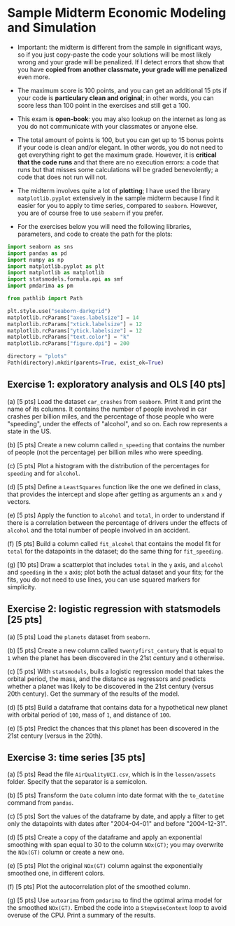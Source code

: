 # Sample Midterm Economic Modeling and Simulation

* Important: the midterm is different from the sample in significant ways, so if you just copy-paste the code your solutions will be most likely wrong and your grade will be penalized. If I detect errors that show that you have __copied from another classmate, your grade will me penalized__ even more.

* The maximum score is 100 points, and you can get an additional 15 pts if your code is __particulary clean and original__; in other words, you can score less than 100 point in the exercises and still get a 100.

* This exam is __open-book__: you may also lookup on the internet as long as you do not communicate with your classmates or anyone else.

* The total amount of points is 100, but you can get up to 15 bonus points if your code is clean and/or elegant. In other words, you do not need to get everything right to get the maximum grade. However, it is __critical that the code runs__ and that there are no execution errors: a code that runs but that misses some calculations will be graded benevolently; a code that does not run will not.

* The midterm involves quite a lot of __plotting__; I have used the library `matplotlib.pyplot` extensively in the sample midterm because I find it easier for you to apply to time series, compared to `seaborn`. However, you are of course free to use `seaborn` if you prefer.

* For the exercises below you will need the following libraries, parameters, and code to create the path for the plots:

```python
import seaborn as sns
import pandas as pd
import numpy as np
import matplotlib.pyplot as plt
import matplotlib as matplotlib
import statsmodels.formula.api as smf
import pmdarima as pm
```

```python
from pathlib import Path
```

```python
plt.style.use("seaborn-darkgrid")
matplotlib.rcParams["axes.labelsize"] = 14
matplotlib.rcParams["xtick.labelsize"] = 12
matplotlib.rcParams["ytick.labelsize"] = 12
matplotlib.rcParams["text.color"] = "k"
matplotlib.rcParams["figure.dpi"] = 200
```

```python
directory = "plots"
Path(directory).mkdir(parents=True, exist_ok=True)
```

## Exercise 1: exploratory analysis and OLS [40 pts]

(a) [5 pts] Load the dataset `car_crashes` from `seaborn`. Print it and print the name of its columns. It contains the number of people involved in car crashes per billion miles, and the percentage of those people who were "speeding", under the effects of "alcohol", and so on. Each row represents a state in the US.

(b) [5 pts] Create a new column called `n_speeding` that contains the number of people (not the percentage) per billion miles who were speeding. 

(c) [5 pts] Plot a histogram with the distribution of the percentages for `speeding` and for `alcohol`.

(d) [5 pts] Define a `LeastSquares` function like the one we defined in class, that provides the intercept and slope after getting as arguments an `x` and `y` vectors.

(e) [5 pts] Apply the function to `alcohol` and `total`, in order to understand if there is a correlation between the percentage of drivers under the effects of `alcohol` and the total number of people involved in an accident.

(f) [5 pts] Build a column called `fit_alcohol` that contains the model fit for `total` for the datapoints in the dataset; do the same thing for `fit_speeding`.

(g) [10 pts] Draw a scatterplot that includes `total` in the `y` axis, and `alcohol` and `speeding` in the `x` axis; plot both the actual dataset and your fits; for the fits, you do not need to use lines, you can use squared markers for simplicity.

## Exercise 2: logistic regression with statsmodels [25 pts]

(a) [5 pts] Load the `planets` dataset from `seaborn`.

(b) [5 pts] Create a new column called `twentyfirst_century` that is equal to `1` when the planet has been discovered in the 21st century and `0` otherwise.

(c) [5 pts] With `statsmodels`, buils a logistic regression model that takes the orbital period, the mass, and the distance as regressors and predicts whether a planet was likely to be discovered in the 21st century (versus 20th century). Get the summary of the results of the model.

(d) [5 pts] Build a dataframe that contains data for a hypothetical new planet with orbital period of `100`, mass of `1`, and distance of `100`.

(e) [5 pts] Predict the chances that this planet has been discovered in the 21st century (versus in the 20th).

## Exercise 3: time series [35 pts]

(a) [5 pts] Read the file `AirQualityUCI.csv`, which is in the `lesson/assets` folder. Specify that the separator is a semicolon.

(b) [5 pts] Transform the `Date` column into date format with the `to_datetime` command from `pandas`.

(c) [5 pts] Sort the values of the dataframe by date, and apply a filter to get only the datapoints with dates after "2004-04-01" and before "2004-12-31".

(d) [5 pts] Create a copy of the dataframe and apply an exponential smoothing with span equal to 30 to the column `NOx(GT)`; you may overwrite the `NOx(GT)` column or create a new one.

(e) [5 pts] Plot the original `NOx(GT)` column against the exponentially smoothed one, in different colors.

(f) [5 pts] Plot the autocorrelation plot of the smoothed column.

(g) [5 pts] Use `autoarima` from `pmdarima` to find the optimal arima model for the smoothed `NOx(GT)`. Embed the code into a `StepwiseContext` loop to avoid overuse of the CPU. Print a summary of the results.